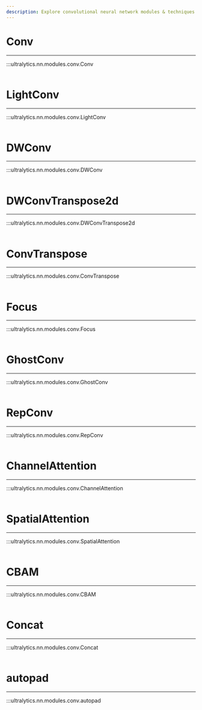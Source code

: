 ```yaml
---
description: Explore convolutional neural network modules & techniques such as LightConv, DWConv, ConvTranspose, GhostConv, CBAM & autopad with Ultralytics Docs.
---
```


# Conv
---
:::ultralytics.nn.modules.conv.Conv
<br><br>

# LightConv
---
:::ultralytics.nn.modules.conv.LightConv
<br><br>

# DWConv
---
:::ultralytics.nn.modules.conv.DWConv
<br><br>

# DWConvTranspose2d
---
:::ultralytics.nn.modules.conv.DWConvTranspose2d
<br><br>

# ConvTranspose
---
:::ultralytics.nn.modules.conv.ConvTranspose
<br><br>

# Focus
---
:::ultralytics.nn.modules.conv.Focus
<br><br>

# GhostConv
---
:::ultralytics.nn.modules.conv.GhostConv
<br><br>

# RepConv
---
:::ultralytics.nn.modules.conv.RepConv
<br><br>

# ChannelAttention
---
:::ultralytics.nn.modules.conv.ChannelAttention
<br><br>

# SpatialAttention
---
:::ultralytics.nn.modules.conv.SpatialAttention
<br><br>

# CBAM
---
:::ultralytics.nn.modules.conv.CBAM
<br><br>

# Concat
---
:::ultralytics.nn.modules.conv.Concat
<br><br>

# autopad
---
:::ultralytics.nn.modules.conv.autopad
<br><br>
